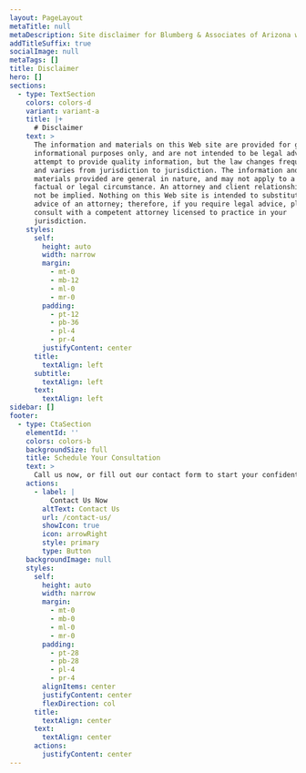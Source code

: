 ```yaml
---
layout: PageLayout
metaTitle: null
metaDescription: Site disclaimer for Blumberg & Associates of Arizona website.
addTitleSuffix: true
socialImage: null
metaTags: []
title: Disclaimer
hero: []
sections:
  - type: TextSection
    colors: colors-d
    variant: variant-a
    title: |+
      # Disclaimer
    text: >
      The information and materials on this Web site are provided for general
      informational purposes only, and are not intended to be legal advice. We
      attempt to provide quality information, but the law changes frequently,
      and varies from jurisdiction to jurisdiction. The information and
      materials provided are general in nature, and may not apply to a specific
      factual or legal circumstance. An attorney and client relationship should
      not be implied. Nothing on this Web site is intended to substitute for the
      advice of an attorney; therefore, if you require legal advice, please
      consult with a competent attorney licensed to practice in your
      jurisdiction.
    styles:
      self:
        height: auto
        width: narrow
        margin:
          - mt-0
          - mb-12
          - ml-0
          - mr-0
        padding:
          - pt-12
          - pb-36
          - pl-4
          - pr-4
        justifyContent: center
      title:
        textAlign: left
      subtitle:
        textAlign: left
      text:
        textAlign: left
sidebar: []
footer:
  - type: CtaSection
    elementId: ''
    colors: colors-b
    backgroundSize: full
    title: Schedule Your Consultation
    text: >
      Call us now, or fill out our contact form to start your confidential case evaluation today!
    actions:
      - label: |
          Contact Us Now
        altText: Contact Us
        url: /contact-us/
        showIcon: true
        icon: arrowRight
        style: primary
        type: Button
    backgroundImage: null
    styles:
      self:
        height: auto
        width: narrow
        margin:
          - mt-0
          - mb-0
          - ml-0
          - mr-0
        padding:
          - pt-28
          - pb-28
          - pl-4
          - pr-4
        alignItems: center
        justifyContent: center
        flexDirection: col
      title:
        textAlign: center
      text:
        textAlign: center
      actions:
        justifyContent: center
---
```

